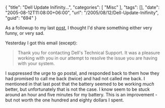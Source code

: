 {
	"title": "Dell Update Inifinity...",
	"categories": [
		"Misc"
	],
	"tags": [],
	"date": "2005-08-12T11:08:00+06:00",
	"url": "/2005/08/12/Dell-Update-Inifinity",
	"guid": "694"
}

As a followup to my last <a href="http://ray.camdenfamily.com/index.cfm/2005/8/6/Dell-Update-Number-2432940">post</a>, I thought I'd share something either very funny, or very sad.

Yesterday I got this email (except):
<blockquote>
Thank you for contacting Dell's Technical Support. It was a pleasure working with you in our attempt to resolve the issue you are having with your system. 
</blockquote>

I suppressed the urge to go postal, and responded back to them how they had promised to call me back (twice) and had not called me back. I mentioned in that last post that the battery seemed to be working <i>much</i> better, but unfortunately that is not the case. I know seem to be stuck around an hour and five minutes for my battery. This is an improvement - but not worth the one hundred and eighty dollars I spent.